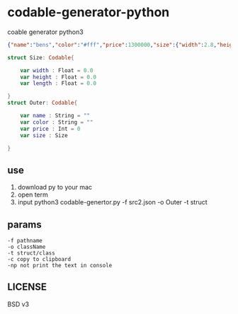 # codable-generator-python
coable generator python3

```json
{"name":"bens","color":"#fff","price":1300000,"size":{"width":2.8,"height":1.7,"length":4.9}}
```

```swift
struct Size: Codable{

    var width : Float = 0.0
    var height : Float = 0.0
    var length : Float = 0.0

}
struct Outer: Codable{

    var name : String = ""
    var color : String = ""
    var price : Int = 0
    var size : Size

}
```

## use
1. download py to your mac
2. open term
3. input python3 codable-genertor.py -f src2.json -o Outer -t struct

## params

    -f pathname
    -o className
    -t struct/class
    -c copy to clipboard
    -np not print the text in console

## LICENSE
BSD v3
